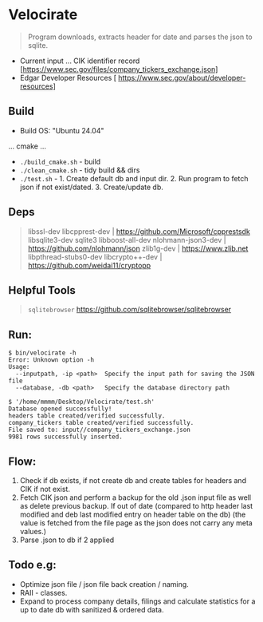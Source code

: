 # Velocirate

> Program downloads, extracts header for date and parses the json to sqlite.

- Current input ... CIK identifier record [https://www.sec.gov/files/company_tickers_exchange.json]
- Edgar Developer Resources  [ https://www.sec.gov/about/developer-resources]


## Build

- Build OS: "Ubuntu 24.04"

... cmake ...

- ```./build_cmake.sh``` - build
- ```./clean_cmake.sh``` - tidy build && dirs
- ```./test.sh``` - 1. Create default db and input dir. 2. Run program to fetch json if not exist/dated. 3. Create/update db.


## Deps

> libssl-dev
> libcpprest-dev | https://github.com/Microsoft/cpprestsdk
> libsqlite3-dev
> sqlite3
> libboost-all-dev
> nlohmann-json3-dev | https://github.com/nlohmann/json
> zlib1g-dev | https://www.zlib.net
> libpthread-stubs0-dev
> libcrypto++-dev | https://github.com/weidai11/cryptopp



## Helpful Tools

> ```sqlitebrowser``` https://github.com/sqlitebrowser/sqlitebrowser


## Run:
```
$ bin/velocirate -h
Error: Unknown option -h
Usage: 
  --inputpath, -ip <path>  Specify the input path for saving the JSON file
  --database, -db <path>   Specify the database directory path
```
```
$ '/home/mmmm/Desktop/Velocirate/test.sh' 
Database opened successfully!
headers table created/verified successfully.
company_tickers table created/verified successfully.
File saved to: input//company_tickers_exchange.json
9981 rows successfully inserted.
```


## Flow:

1. Check if db exists, if not create db and create tables for headers and CIK if not exist.
2. Fetch CIK json and perform a backup for the old .json input file as well as delete previous backup. If out of date (compared to http header last modified and deb last modified entry on header table on the db) (the value is fetched from the file page as the json does not carry any meta values.)
3. Parse .json to db if 2 applied


## Todo e.g:

- Optimize json file / json file back creation / naming.
- RAII - classes.
- Expand to process company details, filings and calculate statistics for a up to date db with sanitized & ordered data.


